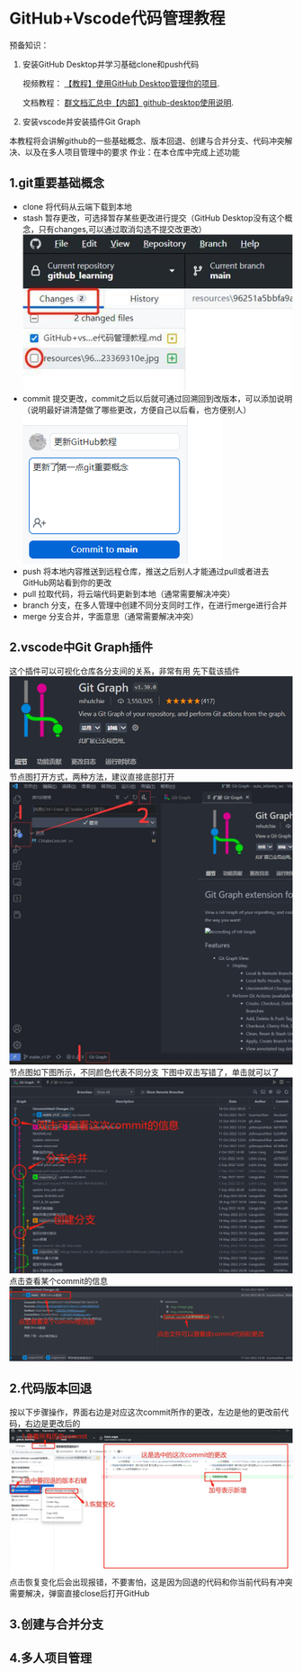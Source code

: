 # GitHub+Vscode代码管理教程
预备知识：
1. 安装GitHub Desktop并学习基础clone和push代码
   <p>视频教程： <a href="https://www.bilibili.com/video/BV13W411U7HY/?share_source=weixin_web&share_times=1&vd_source=b91afc82e63b14bfbf720e51d03b61b0" title="欢迎访问逐浪软件官网">【教程】使用GitHub Desktop管理你的项目</a>.</p>
    <p>文档教程： <a href="https://docs.qq.com/pdf/DZE15UXJVVkxzRlF2" title="欢迎访问逐浪软件官网">群文档汇总中【内部】github-desktop使用说明</a>.</p>
2. 安装vscode并安装插件Git Graph

本教程将会讲解github的一些基础概念、版本回退、创建与合并分支、代码冲突解决、以及在多人项目管理中的要求
作业：在本仓库中完成上述功能

## 1.git重要基础概念
* clone   将代码从云端下载到本地
* stash   暂存更改，可选择暂存某些更改进行提交（GitHub Desktop没有这个概念，只有changes,可以通过取消勾选不提交改更改）
![图片](resources\img_changes.jpg)
* commit    提交更改，commit之后以后就可通过回溯回到改版本，可以添加说明（说明最好讲清楚做了哪些更改，方便自己以后看，也方便别人）
![图片](resources\img_commit.png)
* push  将本地内容推送到远程仓库，推送之后别人才能通过pull或者进去GitHub网站看到你的更改
* pull  拉取代码，将云端代码更新到本地（通常需要解决冲突）
* branch    分支，在多人管理中创建不同分支同时工作，在进行merge进行合并
* merge     分支合并，字面意思（通常需要解决冲突）

## 2.vscode中Git Graph插件
这个插件可以可视化仓库各分支间的关系，非常有用
先下载该插件![图片](resources\img_gitgraph.png)
节点图打开方式，两种方法，建议直接底部打开
![图片](resources\img_gitgraph2.jpg)
节点图如下图所示，不同颜色代表不同分支
下图中双击写错了，单击就可以了
![图片](resources\img_gitgraph3.jpg)
点击查看某个commit的信息
![图片](resources\img_gitgraph4.jpg)

## 2.代码版本回退
按以下步骤操作，界面右边是对应这次commit所作的更改，左边是他的更改前代码，右边是更改后的
![图片](resources\img_revert1.jpg)
点击恢复变化后会出现报错，不要害怕，这是因为回退的代码和你当前代码有冲突需要解决，弹窗直接close后打开GitHub
## 3.创建与合并分支

## 4.多人项目管理

